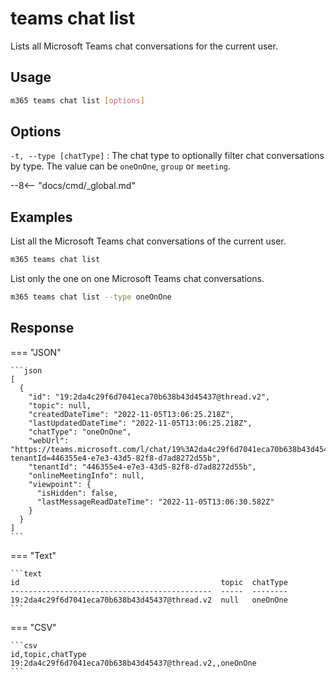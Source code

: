 # teams chat list

Lists all Microsoft Teams chat conversations for the current user.

## Usage

```sh
m365 teams chat list [options]
```

## Options

`-t, --type [chatType]`
: The chat type to optionally filter chat conversations by type. The value can be `oneOnOne`, `group` or `meeting`.

--8<-- "docs/cmd/_global.md"

## Examples

List all the Microsoft Teams chat conversations of the current user.

```sh
m365 teams chat list
```

List only the one on one Microsoft Teams chat conversations.

```sh
m365 teams chat list --type oneOnOne
```

## Response

=== "JSON"

    ```json
    [
      {
        "id": "19:2da4c29f6d7041eca70b638b43d45437@thread.v2",
        "topic": null,
        "createdDateTime": "2022-11-05T13:06:25.218Z",
        "lastUpdatedDateTime": "2022-11-05T13:06:25.218Z",
        "chatType": "oneOnOne",
        "webUrl": "https://teams.microsoft.com/l/chat/19%3A2da4c29f6d7041eca70b638b43d45437%40thread.v2/0?tenantId=446355e4-e7e3-43d5-82f8-d7ad8272d55b",
        "tenantId": "446355e4-e7e3-43d5-82f8-d7ad8272d55b",
        "onlineMeetingInfo": null,
        "viewpoint": {
          "isHidden": false,
          "lastMessageReadDateTime": "2022-11-05T13:06:30.582Z"
        }
      }
    ]
    ```

=== "Text"

    ```text
    id                                             topic  chatType
    ---------------------------------------------  -----  --------
    19:2da4c29f6d7041eca70b638b43d45437@thread.v2  null   oneOnOne
    ```

=== "CSV"

    ```csv
    id,topic,chatType
    19:2da4c29f6d7041eca70b638b43d45437@thread.v2,,oneOnOne
    ```
